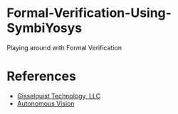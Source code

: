 # Formal-Verification-Using-SymbiYosys
Playing around with Formal Verification

# References
- [Gisselquist Technology, LLC](https://zipcpu.com/tutorial/formal.html)
- [Autonomous Vision](https://www.autonomousvision.io/blog/formal-verification-symbiyosys)
